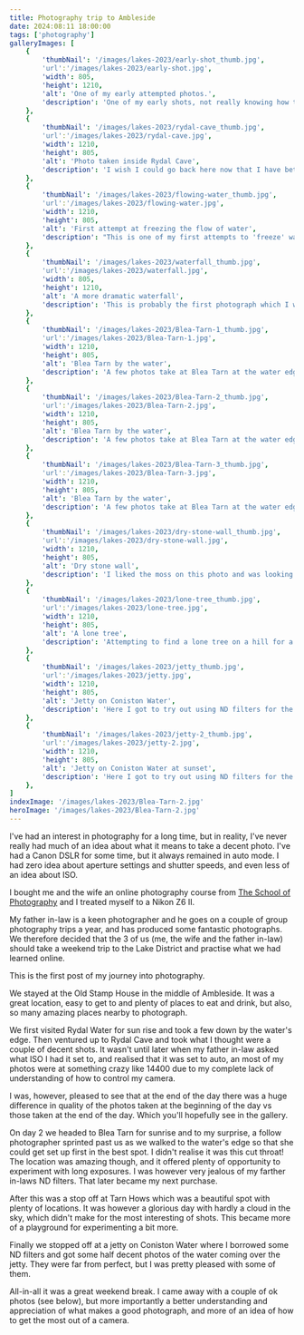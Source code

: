 ```yaml
---
title: Photography trip to Ambleside
date: 2024:08:11 18:00:00
tags: ['photography']
galleryImages: [
    {
        'thumbNail': '/images/lakes-2023/early-shot_thumb.jpg',
        'url':'/images/lakes-2023/early-shot.jpg',
        'width': 805,
        'height': 1210,
        'alt': 'One of my early attempted photos.',
        'description': 'One of my early shots, not really knowing how to use my Nikon Z6 II, and forgetting everything I had learned about composition'
    },
    {
        'thumbNail': '/images/lakes-2023/rydal-cave_thumb.jpg',
        'url':'/images/lakes-2023/rydal-cave.jpg',
        'width': 1210,
        'height': 805,
        'alt': 'Photo taken inside Rydal Cave',
        'description': 'I wish I could go back here now that I have better understanding of how to use my camera and what post-processing can do to enhance images.'
    },
    {
        'thumbNail': '/images/lakes-2023/flowing-water_thumb.jpg',
        'url':'/images/lakes-2023/flowing-water.jpg',
        'width': 1210,
        'height': 805,
        'alt': 'First attempt at freezing the flow of water',
        'description': "This is one of my first attempts to 'freeze' water in flow. I was happy with this, though again, I had no control of my ISO. I would now take a little more time to set up and consider using filters"
    },
    {
        'thumbNail': '/images/lakes-2023/waterfall_thumb.jpg',
        'url':'/images/lakes-2023/waterfall.jpg',
        'width': 805,
        'height': 1210,
        'alt': 'A more dramatic waterfall',
        'description': 'This is probably the first photograph which I was actually pleased with. Again, more by luck than any real skill.'
    },
    {
        'thumbNail': '/images/lakes-2023/Blea-Tarn-1_thumb.jpg',
        'url':'/images/lakes-2023/Blea-Tarn-1.jpg',
        'width': 1210,
        'height': 805,
        'alt': 'Blea Tarn by the water',
        'description': 'A few photos take at Blea Tarn at the water edge. This really was a photogenic place. Again, however, I had not yet dialed in my ISO.'
    },
    {
        'thumbNail': '/images/lakes-2023/Blea-Tarn-2_thumb.jpg',
        'url':'/images/lakes-2023/Blea-Tarn-2.jpg',
        'width': 1210,
        'height': 805,
        'alt': 'Blea Tarn by the water',
        'description': 'A few photos take at Blea Tarn at the water edge. This really was a photogenic place. Again, however, I had not yet dialed in my ISO.'
    },
    {
        'thumbNail': '/images/lakes-2023/Blea-Tarn-3_thumb.jpg',
        'url':'/images/lakes-2023/Blea-Tarn-3.jpg',
        'width': 1210,
        'height': 805,
        'alt': 'Blea Tarn by the water',
        'description': 'A few photos take at Blea Tarn at the water edge. This really was a photogenic place. Again, however, I had not yet dialed in my ISO.'
    },
    {
        'thumbNail': '/images/lakes-2023/dry-stone-wall_thumb.jpg',
        'url':'/images/lakes-2023/dry-stone-wall.jpg',
        'width': 1210,
        'height': 805,
        'alt': 'Dry stone wall',
        'description': 'I liked the moss on this photo and was looking for a leading line. The dry stone wall acts as that leading line. It is just a shame it does not really lead to any where.'
    },
    {
        'thumbNail': '/images/lakes-2023/lone-tree_thumb.jpg',
        'url':'/images/lakes-2023/lone-tree.jpg',
        'width': 1210,
        'height': 805,
        'alt': 'A lone tree',
        'description': 'Attempting to find a lone tree on a hill for a dramatic shot. Could have used more drama in the sky, but it was good practice.'
    },
    {
        'thumbNail': '/images/lakes-2023/jetty_thumb.jpg',
        'url':'/images/lakes-2023/jetty.jpg',
        'width': 1210,
        'height': 805,
        'alt': 'Jetty on Coniston Water',
        'description': 'Here I got to try out using ND filters for the first time. Things now started to make sense about how to balance correct ISO, with appature and shutter speed, and what is then needed to achieve a decent photo'
    },
    {
        'thumbNail': '/images/lakes-2023/jetty-2_thumb.jpg',
        'url':'/images/lakes-2023/jetty-2.jpg',
        'width': 1210,
        'height': 805,
        'alt': 'Jetty on Coniston Water at sunset',
        'description': 'Here I got to try out using ND filters for the first time. Things now started to make sense about how to balance correct ISO, with appature and shutter speed, and what is then needed to achieve a decent photo'
    },
]
indexImage: '/images/lakes-2023/Blea-Tarn-2.jpg'
heroImage: '/images/lakes-2023/Blea-Tarn-2.jpg'
---
```

I've had an interest in photography for a long time, but in reality, I've never really had much of an idea about what it means to take a decent photo. I've had a Canon DSLR for some time, but it always remained in auto mode. I had zero idea about aperture settings and shutter speeds, and even less of an idea about ISO.

I bought me and the wife an online photography course from [The School of Photography](https://www.theschoolofphotography.com/) and I treated myself to a Nikon Z6 II.

My father in-law is a keen photographer and he goes on a couple of group photography trips a year, and has produced some fantastic photographs. We therefore decided that the 3 of us (me, the wife and the father in-law) should take a weekend trip to the Lake District and practise what we had learned online.

This is the first post of my journey into photography.

We stayed at the Old Stamp House in the middle of Ambleside. It was a great location, easy to get to and plenty of places to eat and drink, but also, so many amazing places nearby to photograph.

We first visited Rydal Water for sun rise and took a few down by the water's edge. Then ventured up to Rydal Cave and took what I thought were a couple of decent shots. It wasn't until later when my father in-law asked what ISO I had it set to, and realised that it was set to auto, an most of my photos were at something crazy like 14400 due to my complete lack of understanding of how to control my camera.

I was, however, pleased to see that at the end of the day there was a huge difference in quality of the photos taken at the beginning of the day vs those taken at the end of the day. Which you'll hopefully see in the gallery.

On day 2 we headed to Blea Tarn for sunrise and to my surprise, a follow photographer sprinted past us as we walked to the water's edge so that she could get set up first in the best spot. I didn't realise it was this cut throat! The location was amazing though, and it offered plenty of opportunity to experiment with long exposures. I was however very jealous of my farther in-laws ND filters. That later became my next purchase.

After this was a stop off at Tarn Hows which was a beautiful spot with plenty of locations. It was however a glorious day with hardly a cloud in the sky, which didn't make for the most interesting of shots. This became more of a playground for experimenting a bit more.

Finally we stopped off at a jetty on Coniston Water where I borrowed some ND filters and got some half decent photos of the water coming over the jetty. They were far from perfect, but I was pretty pleased with some of them. 

All-in-all it was a great weekend break. I came away with a couple of ok photos (see below), but more importantly a better understanding and appreciation of what makes a good photograph, and more of an idea of how to get the most out of a camera.